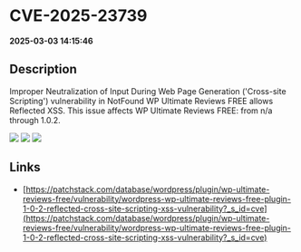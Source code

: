 # CVE-2025-23739

**2025-03-03 14:15:46**

## Description
Improper Neutralization of Input During Web Page Generation ('Cross-site Scripting') vulnerability in NotFound WP Ultimate Reviews FREE allows Reflected XSS. This issue affects WP Ultimate Reviews FREE: from n/a through 1.0.2.

![](https://img.shields.io/static/v1?label=Score&message=7.1&color=red)
![](https://img.shields.io/static/v1?label=Severity&message=HIGH&color=red)
![](https://img.shields.io/static/v1?label=CWE&message=XSS&color=green)

## Links
- [https://patchstack.com/database/wordpress/plugin/wp-ultimate-reviews-free/vulnerability/wordpress-wp-ultimate-reviews-free-plugin-1-0-2-reflected-cross-site-scripting-xss-vulnerability?_s_id=cve](https://patchstack.com/database/wordpress/plugin/wp-ultimate-reviews-free/vulnerability/wordpress-wp-ultimate-reviews-free-plugin-1-0-2-reflected-cross-site-scripting-xss-vulnerability?_s_id=cve)
